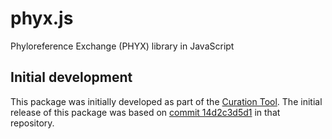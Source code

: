 # phyx.js
Phyloreference Exchange (PHYX) library in JavaScript

## Initial development
This package was initially developed as part of the [Curation Tool]. The initial
release of this package was based on [commit 14d2c3d5d1] in that repository.

[Curation Tool]: http://github.com/phyloref/curation-tool
[commit 14d2c3d5d1]: https://github.com/phyloref/curation-tool/commit/14d2c3d5d12ee4e925e29961bd46587aabfb8cd4
